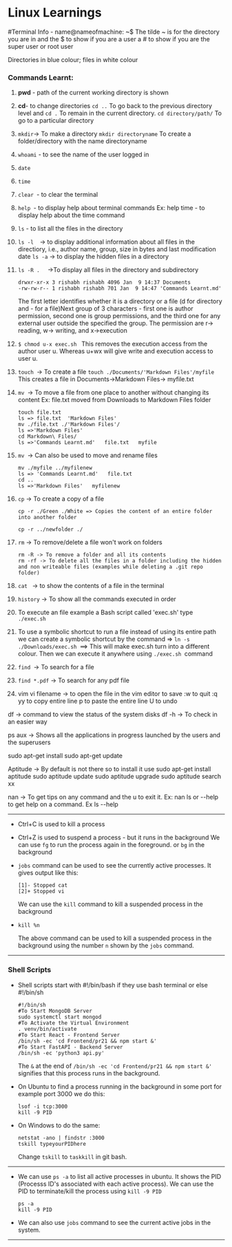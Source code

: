 # Linux Learnings

#Terminal Info - name@nameofmachine: ~$ 
The tilde ~ is for the directory you are in and the $ to show if you are a user a # to show if you are the super user or root user

Directories in blue colour; files in white colour

### Commands Learnt:

1. **pwd** - path of the current working directory is shown

2. **cd**- to change directories
   `cd ..`  To go back to the previous directory level and
   `cd .` To remain in the current directory.
   `cd directory/path/` To go to a particular directory



3. `mkdir`-> To make a directory
   `mkdir directoryname` To create a folder/directory with the name directoryname

4. `whoami` - to see the name of the user logged in

5. `date`

6. `time`

7. `clear `- to clear the terminal

8. `help `- to display help about terminal commands Ex: help time - to display help about the time command

9. `ls` - to list all the files in the directory

10. `ls -l  `-> to display additional information about all files in the directiory, i.e., author name, group, size in bytes and last modification date 
    `ls -a` -> to display the hidden files in a directory

11. `ls -R .  ` ->To display all files in the directory and subdirectory

    ```
    drwxr-xr-x 3 rishabh rishabh 4096 Jan  9 14:37 Documents
    -rw-rw-r-- 1 rishabh rishabh 701 Jan  9 14:47 'Commands Learnt.md'
    ```

    The first letter identifies whether it is a directory or a file (d for directory and - for a file)Next group of 3 characters - first one is author permission, second one is group permissions, and the third one for any external user outside the specified the group. The permission are r-> reading, w-> writing, and x->execution

12. `$ chmod u-x exec.sh ` This removes the execution access from the author user u. 
    Whereas u+wx will give write and execution access to user u.

13. `touch `-> To create a file
    `touch ./Documents/'Markdown Files'/myfile `  This creates a file in Documents->Markdown Files-> myfile.txt

14. `mv `-> To move a file from one place to another without changing its content
    Ex: file.txt moved from Downloads to Markdown Files folder

    ```
    touch file.txt
    ls => file.txt  'Markdown Files'
    mv ./file.txt ./'Markdown Files'/
    ls =>'Markdown Files'
    cd Markdown\ Files/
    ls =>'Commands Learnt.md'   file.txt   myfile
    ```

15. `mv `-> Can also be used to move and rename files

    ```
    mv ./myfile ../myfilenew
    ls => 'Commands Learnt.md'   file.txt
    cd ..
    ls =>'Markdown Files'   myfilenew
    ```

16. `cp` -> To create a copy of a file

    ```
    cp -r ./Green ./White => Copies the content of an entire folder into another folder
    
    cp -r ../newfolder ./
    ```

17. `rm` -> To remove/delete a file won't work on folders

    ```
    rm -R -> To remove a folder and all its contents
    rm -rf -> To delete all the files in a folder including the hidden and non writeable files (examples while deleting a .git repo folder)
    ```

18. `cat ` -> to show the contents of a file in the terminal

19. `history` -> To show all the commands executed in order

20. To execute an file example a Bash script called 'exec.sh'  type ` ./exec.sh` 

21. To use a symbolic shortcut to run a file instead of using its entire path we can create a symbolic shortcut by the command => `ln -s ./Downloads/exec.sh `==> This will make exec.sh turn into a different colour. Then we can execute it anywhere using `./exec.sh `command

22. `find `-> To search for a file

23. `find *.pdf` -> To search for any pdf file

24. vim
    vi filename -> to open the file in the vim editor
    to save :w
    to quit :q
    yy to copy entire line
    p to paste the entire line
    U to undo

 df -> command to view the status of the system disks
df -h -> To check in an easier way

ps aux -> Shows all the applications in progress launched by the users and the superusers

sudo apt-get install
sudo apt-get update

Aptitude -> By default is not there so to install it use 
sudo apt-get install aptitude
sudo aptitude update
sudo aptitude upgrade
sudo aptitude search xx

nan -> To get tips on any command and the u to exit it. Ex: nan ls
or --help  to get help on a command. Ex ls --help

---

* Ctrl+C is used to kill a process 

* Ctrl+Z is used to suspend a process - but it runs in the background
  We can use `fg` to run the process again in the foreground. or `bg` in the background

* `jobs` command can be used to see the currently active processes. It gives output like this:

  ```
  [1]- Stopped cat
  [2]+ Stopped vi
  ```

  We can use the `kill` command to kill a suspended process in the background

* ```
  kill %n
  ```

  The above command can be used to kill a suspended process in the background using the number `n` shown by the `jobs` command.

---

### Shell Scripts 

* Shell scripts start with #!/bin/bash if they use bash terminal or else #!/bin/sh

  ```shell
  #!/bin/sh
  #To Start MongoDB Server
  sudo systemctl start mongod
  #To Activate the Virtual Environment
  . venv/bin/activate
  #To Start React - Frontend Server
  /bin/sh -ec 'cd Frontend/pr21 && npm start &'
  #To Start FastAPI - Backend Server
  /bin/sh -ec 'python3 api.py'
  ```
  
  The `&` at the end of `/bin/sh -ec 'cd Frontend/pr21 && npm start &'` signifies that this process runs in the background.

* On Ubuntu to find a process running in the background in some port for example port 3000 we do this:

  ```shell
  lsof -i tcp:3000
  kill -9 PID
  ```

* On Windows to do the same:

  ```shell
  netstat -ano | findstr :3000
  tskill typeyourPIDhere
  ```

  Change `tskill` to `taskkill` in git bash.

---

* We can use `ps -a` to list all active processes in ubuntu. It shows the PID (Processs ID's associated with each active process).
  We can use the PID to terminate/kill the process using `kill -9 PID`

  ```shell
  ps -a
  kill -9 PID
  ```

* We can also use `jobs` command to see the current active jobs in the system.

---







